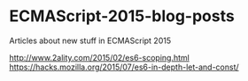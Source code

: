 # ECMAScript-2015-blog-posts
Articles about new stuff in ECMAScript 2015

http://www.2ality.com/2015/02/es6-scoping.html
https://hacks.mozilla.org/2015/07/es6-in-depth-let-and-const/
